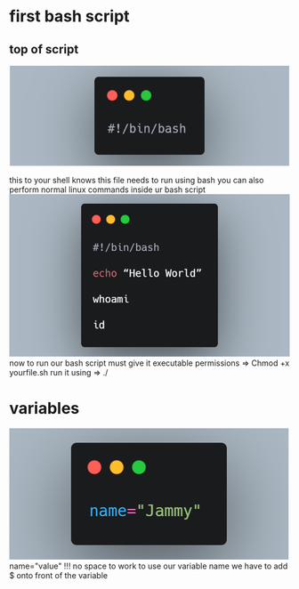 
# first bash script
## top of script
![alt](images/top-of-script.png)

this to your shell knows this file needs to run using bash
you can also perform normal linux commands inside ur bash script
![alt](images/commend-inside.png)
now to run our bash script must give it executable permissions => Chmod +x yourfile.sh
run it using => ./

# variables
![alt](images/variable-name.png)
name="value" !!! no space to work
to use our variable name we have to add $ onto front of the variable 
